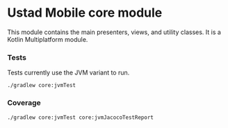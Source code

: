 # Ustad Mobile core module

This module contains the main presenters, views, and utility classes. It is a Kotlin Multiplatform
module.

### Tests

Tests currently use the JVM variant to run. 

```
./gradlew core:jvmTest
```

### Coverage

```
./gradlew core:jvmTest core:jvmJacocoTestReport
```


